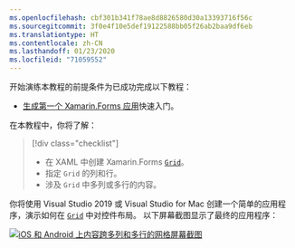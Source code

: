 ```yaml
---
ms.openlocfilehash: cbf301b341f78ae8d8826580d30a13393716f56c
ms.sourcegitcommit: 3f0e4f10e5def19122588bb05f26ab2baa9df6eb
ms.translationtype: HT
ms.contentlocale: zh-CN
ms.lasthandoff: 01/23/2020
ms.locfileid: "71059552"
---
```

开始演练本教程的前提条件为已成功完成以下教程：

- [生成第一个 Xamarin.Forms 应用](~/get-started/first-app/index.md)快速入门。

在本教程中，你将了解：

> [!div class="checklist"]
>
> - 在 XAML 中创建 Xamarin.Forms [`Grid`](xref:Xamarin.Forms.Grid)。
> - 指定 `Grid` 的列和行。
> - 涉及 `Grid` 中多列或多行的内容。

你将使用 Visual Studio 2019 或 Visual Studio for Mac 创建一个简单的应用程序，演示如何在 [`Grid`](xref:Xamarin.Forms.Grid) 中对控件布局。 以下屏幕截图显示了最终的应用程序：

[![iOS 和 Android 上内容跨多列和多行的网格屏幕截图](../images/span-columns-rows.png "内容跨多列和多行的网格")](../images/span-columns-rows-large.png#lightbox "内容跨多列和多行的网格")
